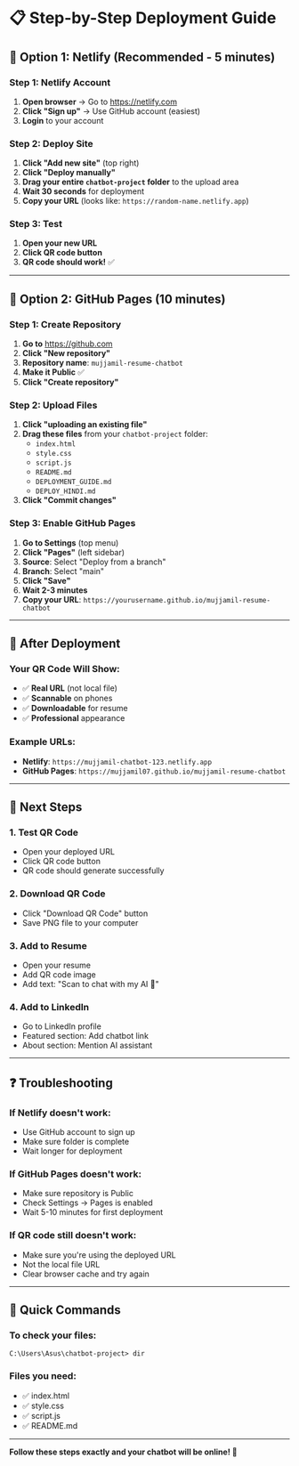 # 📋 Step-by-Step Deployment Guide

## 🎯 Option 1: Netlify (Recommended - 5 minutes)

### Step 1: Netlify Account
1. **Open browser** → Go to https://netlify.com
2. **Click "Sign up"** → Use GitHub account (easiest)
3. **Login** to your account

### Step 2: Deploy Site
1. **Click "Add new site"** (top right)
2. **Click "Deploy manually"**
3. **Drag your entire `chatbot-project` folder** to the upload area
4. **Wait 30 seconds** for deployment
5. **Copy your URL** (looks like: `https://random-name.netlify.app`)

### Step 3: Test
1. **Open your new URL**
2. **Click QR code button**
3. **QR code should work!** ✅

---

## 🔗 Option 2: GitHub Pages (10 minutes)

### Step 1: Create Repository
1. **Go to** https://github.com
2. **Click "New repository"**
3. **Repository name**: `mujjamil-resume-chatbot`
4. **Make it Public** ✅
5. **Click "Create repository"**

### Step 2: Upload Files
1. **Click "uploading an existing file"**
2. **Drag these files** from your `chatbot-project` folder:
   - `index.html`
   - `style.css`
   - `script.js`
   - `README.md`
   - `DEPLOYMENT_GUIDE.md`
   - `DEPLOY_HINDI.md`
3. **Click "Commit changes"**

### Step 3: Enable GitHub Pages
1. **Go to Settings** (top menu)
2. **Click "Pages"** (left sidebar)
3. **Source**: Select "Deploy from a branch"
4. **Branch**: Select "main"
5. **Click "Save"**
6. **Wait 2-3 minutes**
7. **Copy your URL**: `https://yourusername.github.io/mujjamil-resume-chatbot`

---

## 📱 After Deployment

### Your QR Code Will Show:
- ✅ **Real URL** (not local file)
- ✅ **Scannable** on phones
- ✅ **Downloadable** for resume
- ✅ **Professional** appearance

### Example URLs:
- **Netlify**: `https://mujjamil-chatbot-123.netlify.app`
- **GitHub Pages**: `https://mujjamil07.github.io/mujjamil-resume-chatbot`

---

## 🎯 Next Steps

### 1. Test QR Code
- Open your deployed URL
- Click QR code button
- QR code should generate successfully

### 2. Download QR Code
- Click "Download QR Code" button
- Save PNG file to your computer

### 3. Add to Resume
- Open your resume
- Add QR code image
- Add text: "Scan to chat with my AI 🤖"

### 4. Add to LinkedIn
- Go to LinkedIn profile
- Featured section: Add chatbot link
- About section: Mention AI assistant

---

## ❓ Troubleshooting

### If Netlify doesn't work:
- Use GitHub account to sign up
- Make sure folder is complete
- Wait longer for deployment

### If GitHub Pages doesn't work:
- Make sure repository is Public
- Check Settings → Pages is enabled
- Wait 5-10 minutes for first deployment

### If QR code still doesn't work:
- Make sure you're using the deployed URL
- Not the local file URL
- Clear browser cache and try again

---

## 🚀 Quick Commands

### To check your files:
```
C:\Users\Asus\chatbot-project> dir
```

### Files you need:
- ✅ index.html
- ✅ style.css  
- ✅ script.js
- ✅ README.md

---

**Follow these steps exactly and your chatbot will be online! 🎯**
